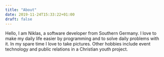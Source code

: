 ```yaml
---
title: "About"
date: 2019-11-24T15:33:22+01:00
draft: false
---
```


Hello, I am Niklas, a software developer from Southern Germany.
I love to make my daily life easier by programming and to solve daily problems with it.
In my spare time I love to take pictures. Other hobbies include event technology and public relations in a Christian youth project.

